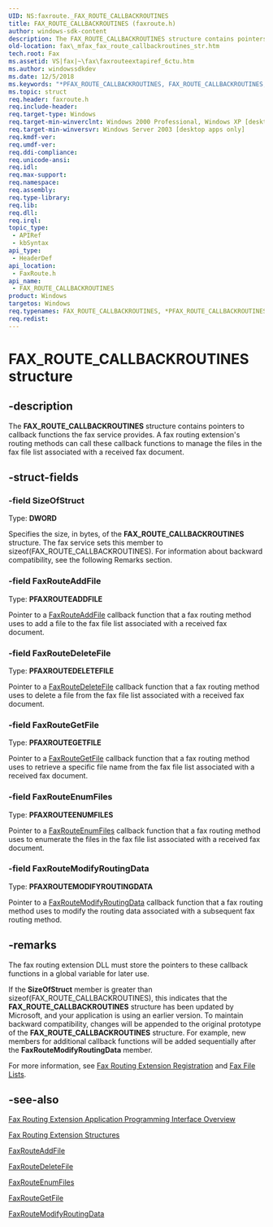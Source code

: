 ```yaml
---
UID: NS:faxroute._FAX_ROUTE_CALLBACKROUTINES
title: FAX_ROUTE_CALLBACKROUTINES (faxroute.h)
author: windows-sdk-content
description: The FAX_ROUTE_CALLBACKROUTINES structure contains pointers to callback functions the fax service provides.
old-location: fax\_mfax_fax_route_callbackroutines_str.htm
tech.root: Fax
ms.assetid: VS|fax|~\fax\faxrouteextapiref_6ctu.htm
ms.author: windowssdkdev
ms.date: 12/5/2018
ms.keywords: "*PFAX_ROUTE_CALLBACKROUTINES, FAX_ROUTE_CALLBACKROUTINES, FAX_ROUTE_CALLBACKROUTINES structure [Fax Service], PFAX_ROUTE_CALLBACKROUTINES, PFAX_ROUTE_CALLBACKROUTINES structure pointer [Fax Service], _mfax_fax_route_callbackroutines_str, fax._mfax_fax_route_callbackroutines_str, faxroute/FAX_ROUTE_CALLBACKROUTINES, faxroute/PFAX_ROUTE_CALLBACKROUTINES"
ms.topic: struct
req.header: faxroute.h
req.include-header: 
req.target-type: Windows
req.target-min-winverclnt: Windows 2000 Professional, Windows XP [desktop apps only]
req.target-min-winversvr: Windows Server 2003 [desktop apps only]
req.kmdf-ver: 
req.umdf-ver: 
req.ddi-compliance: 
req.unicode-ansi: 
req.idl: 
req.max-support: 
req.namespace: 
req.assembly: 
req.type-library: 
req.lib: 
req.dll: 
req.irql: 
topic_type:
 - APIRef
 - kbSyntax
api_type:
 - HeaderDef
api_location:
 - FaxRoute.h
api_name:
 - FAX_ROUTE_CALLBACKROUTINES
product: Windows
targetos: Windows
req.typenames: FAX_ROUTE_CALLBACKROUTINES, *PFAX_ROUTE_CALLBACKROUTINES
req.redist: 
---
```


# FAX_ROUTE_CALLBACKROUTINES structure


## -description


The <b>FAX_ROUTE_CALLBACKROUTINES</b> structure contains pointers to callback functions the fax service provides. A fax routing extension's routing methods can call these callback functions to manage the files in the fax file list associated with a received fax document.


## -struct-fields




### -field SizeOfStruct

Type: <b>DWORD</b>

Specifies the size, in bytes, of the <b>FAX_ROUTE_CALLBACKROUTINES</b> structure. The fax service sets this member to sizeof(FAX_ROUTE_CALLBACKROUTINES). For information about backward compatibility, see the following Remarks section.


### -field FaxRouteAddFile

Type: <b>PFAXROUTEADDFILE</b>

Pointer to a <a href="https://msdn.microsoft.com/en-us/library/ms692874(v=VS.85).aspx">FaxRouteAddFile</a> callback function that a fax routing method uses to add a file to the fax file list associated with a received fax document.


### -field FaxRouteDeleteFile

Type: <b>PFAXROUTEDELETEFILE</b>

Pointer to a <a href="https://msdn.microsoft.com/en-us/library/ms692858(v=VS.85).aspx">FaxRouteDeleteFile</a> callback function that a fax routing method uses to delete a file from the fax file list associated with a received fax document.


### -field FaxRouteGetFile

Type: <b>PFAXROUTEGETFILE</b>

Pointer to a <a href="https://msdn.microsoft.com/en-us/library/ms692862(v=VS.85).aspx">FaxRouteGetFile</a> callback function that a fax routing method uses to retrieve a specific file name from the fax file list associated with a received fax document.


### -field FaxRouteEnumFiles

Type: <b>PFAXROUTEENUMFILES</b>

Pointer to a <a href="https://msdn.microsoft.com/en-us/library/ms692864(v=VS.85).aspx">FaxRouteEnumFiles</a> callback function that a fax routing method uses to enumerate the files in the fax file list associated with a received fax document.


### -field FaxRouteModifyRoutingData

Type: <b>PFAXROUTEMODIFYROUTINGDATA</b>

Pointer to a <a href="https://msdn.microsoft.com/en-us/library/ms692909(v=VS.85).aspx">FaxRouteModifyRoutingData</a> callback function that a fax routing method uses to modify the routing data associated with a subsequent fax routing method.


## -remarks



The fax routing extension DLL must store the pointers to these callback functions in a global variable for later use.

If the <b>SizeOfStruct</b> member is greater than sizeof(FAX_ROUTE_CALLBACKROUTINES), this indicates that the <b>FAX_ROUTE_CALLBACKROUTINES</b> structure has been updated by Microsoft, and your application is using an earlier version. To maintain backward compatibility, changes will be appended to the original prototype of the <b>FAX_ROUTE_CALLBACKROUTINES</b> structure. For example, new members for additional callback functions will be added sequentially after the <b>FaxRouteModifyRoutingData</b> member.

For more information, see <a href="https://msdn.microsoft.com/en-us/library/ms693451(v=VS.85).aspx">Fax Routing Extension Registration</a> and <a href="https://msdn.microsoft.com/en-us/library/ms684521(v=VS.85).aspx">Fax File Lists</a>.




## -see-also




<a href="https://msdn.microsoft.com/en-us/library/ms684519(v=VS.85).aspx">Fax Routing Extension Application Programming Interface Overview</a>



<a href="https://msdn.microsoft.com/en-us/library/ms692900(v=VS.85).aspx">Fax Routing Extension Structures</a>



<a href="https://msdn.microsoft.com/en-us/library/ms692874(v=VS.85).aspx">FaxRouteAddFile</a>



<a href="https://msdn.microsoft.com/en-us/library/ms692858(v=VS.85).aspx">FaxRouteDeleteFile</a>



<a href="https://msdn.microsoft.com/en-us/library/ms692864(v=VS.85).aspx">FaxRouteEnumFiles</a>



<a href="https://msdn.microsoft.com/en-us/library/ms692862(v=VS.85).aspx">FaxRouteGetFile</a>



<a href="https://msdn.microsoft.com/en-us/library/ms692909(v=VS.85).aspx">FaxRouteModifyRoutingData</a>
 

 


